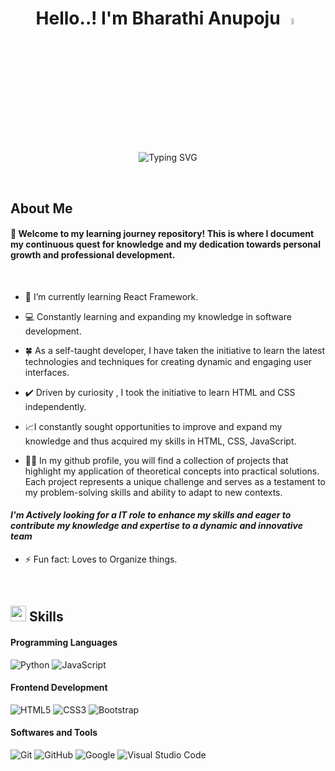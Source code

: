<h1 align="center">Hello..!   I'm Bharathi Anupoju <img src="https://media.giphy.com/media/hvRJCLFzcasrR4ia7z/giphy.gif" width="5%"></h1>


<!--
**Bharathi-Anupoju/Bharathi-Anupoju** is a ✨ _special_ ✨ repository because its `README.md` (this file) appears on your GitHub profile.

Here are some ideas to get you started:

- 🔭 I’m currently working on ...
- 🌱 I’m currently learning ...
- 👯 I’m looking to collaborate on ...
- 🤔 I’m looking for help with ...
- 💬 Ask me about ...
- 📫 How to reach me: ...
- 😄 Pronouns: ...
- ⚡ Fun fact: ...  :link:
-->



<p align="center"><img src="https://readme-typing-svg.demolab.com?font=Bree-Serif&weight=300&size=30&duration=4000&pause=1000&color=F78256&center=true&width=538&lines=Namasthe+%F0%9F%99%8F;Self-taught+Front-End+Learner;Excites+to+Learn+New+Things+%F0%9F%98%83;Electronics+Student+%F0%9F%94%8B;Loves+to+Code+..%F0%9F%92%96" alt="Typing SVG" /></p>


<br>


## About Me


<!-- #### Hi, and Welcome to my github profile, I'm an Electronics Student. As a fast and Active learner, ILove to learn New things. -->

#### :open_file_folder: Welcome to my learning journey repository! This is where I document my continuous quest for knowledge and my dedication towards personal growth and professional development.
<br>

* 🌱 I’m currently learning React Framework.
 
* :computer: Constantly learning and expanding my knowledge in software development.

* :four_leaf_clover: As a self-taught developer, I have taken the initiative to learn the latest technologies and techniques for creating dynamic and engaging user interfaces.

* :heavy_check_mark: Driven by curiosity , I took the initiative to learn HTML and CSS independently.

* :chart_with_upwards_trend:I constantly sought opportunities to improve and expand my knowledge and thus acquired my skills in HTML, CSS, JavaScript.

* :woman_technologist:  In my github profile, you will find a collection of projects that highlight my application of theoretical concepts into practical solutions. Each project represents a unique challenge and serves as a testament to my problem-solving skills and ability to adapt to new contexts.

#### _I'm Actively looking for a IT role to enhance my skills and eager to contribute my knowledge and expertise to a dynamic and innovative team_

* ⚡ Fun fact: Loves to Organize things.
<br>

## <img src="https://media2.giphy.com/media/QssGEmpkyEOhBCb7e1/giphy.gif?cid=ecf05e47a0n3gi1bfqntqmob8g9aid1oyj2wr3ds3mg700bl&rid=giphy.gif" width ="25"><b> Skills</b>


#### Programming Languages
![Python](https://img.shields.io/badge/Python%20-%2314354C.svg?style=for-the-badge&logo=python&logoColor=white)
![JavaScript](https://img.shields.io/badge/JavaScript%20-%23F7DF1E.svg?style=for-the-badge&logo=javascript&logoColor=black)


#### Frontend Development
![HTML5](https://img.shields.io/badge/HTML5%20-%23E34F26.svg?style=for-the-badge&logo=html5&logoColor=white)
![CSS3](https://img.shields.io/badge/CSS%20-%231572B6.svg?style=for-the-badge&logo=css3&logoColor=white)
![Bootstrap](https://img.shields.io/badge/-Bootstrap-512BD4?logo=bootstrap&logoColor=white&style=for-the-badge)

#### Softwares and Tools
![Git](https://img.shields.io/badge/git-%23F05033.svg?style=for-the-badge&logo=git&logoColor=white)
![GitHub](https://img.shields.io/badge/github-%23121011.svg?style=for-the-badge&logo=github&logoColor=white)
![Google](https://img.shields.io/badge/google-%234285F4.svg?style=for-the-badge&logo=google&logoColor=white)
![Visual Studio Code](https://img.shields.io/badge/VS%20Code-0078d7.svg?style=for-the-badge&logo=visual-studio-code&logoColor=white)
